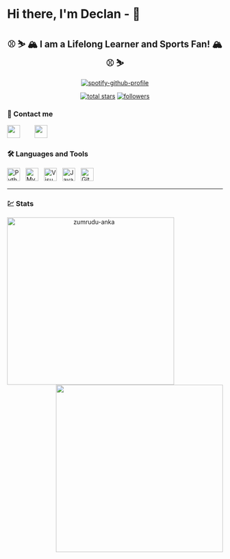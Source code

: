 # Hi there, I'm Declan - 🤙

<div align="center">

## ⚾ ⛷️ 🏔️ I am a Lifelong Learner and Sports Fan! 🏔️ ⚾ ⛷️


[![spotify-github-profile](https://spotify-github-profile.vercel.app/api/view?uid=31prxvnieesqxmye2objinsowaxy&cover_image=true&theme=default&show_offline=false&background_color=121212)](https://spotify-github-profile.vercel.app/api/view?uid=31prxvnieesqxmye2objinsowaxy&redirect=true)

   <a href="https://github.com/dec1costello?tab=repositories&sort=stargazers">
   <img alt="total stars" title="Total stars on GitHub" src="https://custom-icon-badges.demolab.com/github/stars/dec1costello?color=55960c&style=for-the-badge&labelColor=488207&logo=star"/></a>
  
  <a href="https://github.com/dec1costello?tab=followers">
    <img alt="followers" title="Follow me on Github" src="https://custom-icon-badges.demolab.com/github/followers/dec1costello?color=236ad3&labelColor=1155ba&style=for-the-badge&logo=person-add&label=Follow&logoColor=white"/></a>
  
</div>

### 👋 Contact me

<a href="https://twitter.com/dec1costello"><img src="https://www.vectorlogo.zone/logos/twitter/twitter-icon.svg" width="30px" style="padding-right:30px;"/></a>
<a href="https://www.linkedin.com/in/declan-costello-7423aa137/"><img src="https://www.vectorlogo.zone/logos/linkedin/linkedin-icon.svg" width="30px" style="padding-right:30px;"/></a>

### 🛠️ Languages and Tools

<img align="left" alt="Python" width="30px" style="padding-right:10px;" src="https://cdn.jsdelivr.net/gh/devicons/devicon/icons/python/python-plain.svg" />
<img align="left" alt="MySQL" width="30px" src="https://cdn.jsdelivr.net/gh/devicons/devicon/icons/mysql/mysql-original.svg" style="padding-right:10px;" />
<img align="left" alt="Visual Studio Code" width="30px" src="https://cdn.jsdelivr.net/gh/devicons/devicon/icons/vscode/vscode-original.svg" style="padding-right:10px;"/>
<img align="left" alt="Java" width="30px" style="padding-right:10px;" src="https://cdn.jsdelivr.net/gh/devicons/devicon/icons/java/java-original.svg"/>
<img align="left" alt="Git" width="30px" src="https://cdn.jsdelivr.net/gh/devicons/devicon/icons/git/git-original.svg" style="padding-right:10px;"/>

<br />
<br />

---


### :chart: Stats

<p align=center>
  <div align=center>
    <a href="https://github.com/denvercoder1/github-readme-streak-stats" title="Go to Source">
      <img align="left" width=390 src="https://github-readme-streak-stats.herokuapp.com/?user=dec1costello&theme=react&border=61dafb&hide_border=true" alt="zumrudu-anka" />
    </a>
    <a href="https://github.com/anuraghazra/github-readme-stats" title="Go to Source">
      <img align="right" width=390 src="https://github-readme-stats.vercel.app/api?username=dec1costello&show_icons=true&theme=react&border_color=61dafb&hide_border=true" />
    </a>
  </div>

</p>
